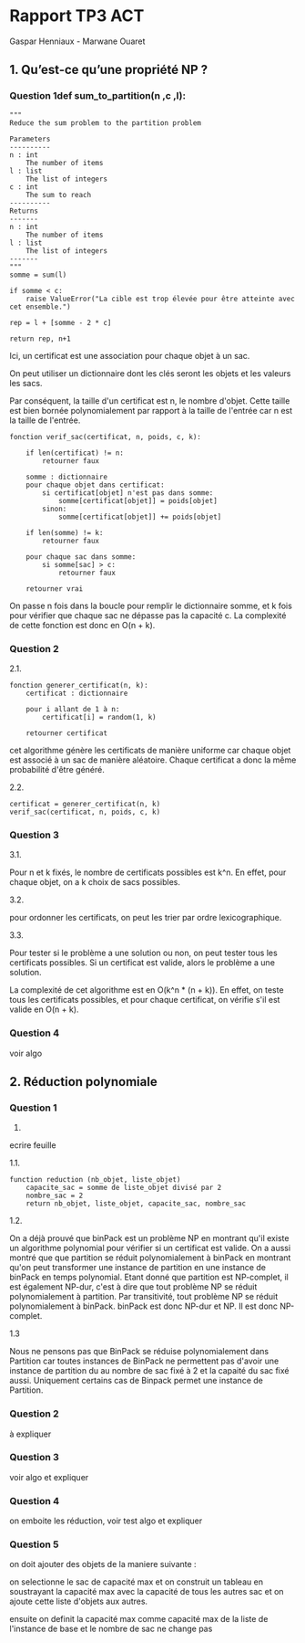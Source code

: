 # Rapport TP3 ACT

Gaspar Henniaux - Marwane Ouaret

## 1. Qu’est-ce qu’une propriété NP ?

### Question 1def sum_to_partition(n ,c ,l):
    """
    Reduce the sum problem to the partition problem

    Parameters
    ----------
    n : int
        The number of items
    l : list
        The list of integers
    c : int
        The sum to reach
    ----------
    Returns
    -------
    n : int
        The number of items
    l : list
        The list of integers
    -------
    """
    somme = sum(l)

    if somme < c:
        raise ValueError("La cible est trop élevée pour être atteinte avec cet ensemble.")

    rep = l + [somme - 2 * c]

    return rep, n+1


Ici, un certificat est une association pour chaque objet à un sac.

On peut utiliser un dictionnaire dont les clés seront les objets et les valeurs les sacs.

Par conséquent, la taille d'un certificat est n, le nombre d'objet. Cette taille est bien bornée polynomialement par rapport à la taille de l'entrée car n est la taille de l'entrée.

```
fonction verif_sac(certificat, n, poids, c, k):

    if len(certificat) != n:
        retourner faux

    somme : dictionnaire
    pour chaque objet dans certificat:
        si certificat[objet] n'est pas dans somme:
            somme[certificat[objet]] = poids[objet]
        sinon:
            somme[certificat[objet]] += poids[objet]

    if len(somme) != k:
        retourner faux

    pour chaque sac dans somme:
        si somme[sac] > c:
            retourner faux

    retourner vrai
```

On passe n fois dans la boucle pour remplir le dictionnaire somme, et k fois pour vérifier que chaque sac ne dépasse pas la capacité c. La complexité de cette fonction est donc en O(n + k).

### Question 2

2.1.

```
fonction generer_certificat(n, k):
    certificat : dictionnaire

    pour i allant de 1 à n:
        certificat[i] = random(1, k)

    retourner certificat
```

cet algorithme génère les certificats de manière uniforme car chaque objet est associé à un sac de manière aléatoire. Chaque certificat a donc la même probabilité d'être généré.

2.2.

```
certificat = generer_certificat(n, k)
verif_sac(certificat, n, poids, c, k)
```

### Question 3

3.1.

Pour n et k fixés, le nombre de certificats possibles est k^n. En effet, pour chaque objet, on a k choix de sacs possibles.

3.2.

pour ordonner les certificats, on peut les trier par ordre lexicographique.

3.3.

Pour tester si le problème a une solution ou non, on peut tester tous les certificats possibles. Si un certificat est valide, alors le problème a une solution.

La complexité de cet algorithme est en O(k^n * (n + k)). En effet, on teste tous les certificats possibles, et pour chaque certificat, on vérifie s'il est valide en O(n + k).

### Question 4

voir algo

## 2. Réduction polynomiale

### Question 1

1.

ecrire feuille

1.1.

```
function reduction (nb_objet, liste_objet)
    capacite_sac = somme de liste_objet divisé par 2
    nombre_sac = 2
    return nb_objet, liste_objet, capacite_sac, nombre_sac
```
1.2.

On a déjà prouvé que binPack est un problème NP en montrant qu'il existe un algorithme polynomial pour vérifier si un certificat est valide. On a aussi montré que que partition se réduit polynomialement à binPack en montrant qu'on peut transformer une instance de partition en une instance de binPack en temps polynomial. Etant donné que partition est NP-complet, il est également NP-dur, c'est à dire que tout problème NP se réduit polynomialement à partition. Par transitivité, tout problème NP se réduit polynomialement à binPack. binPack est donc NP-dur et NP. Il est donc NP-complet.

1.3

Nous ne pensons pas que BinPack se réduise polynomialement dans Partition  car toutes instances de BinPack ne permettent pas d'avoir une instance de partition du au nombre de sac fixé à 2 et la capaité du sac fixé aussi. Uniquement certains cas de Binpack permet une instance de Partition.

### Question 2

à expliquer

### Question 3

voir algo et expliquer

### Question 4

on emboite les réduction, voir test algo et expliquer

### Question 5

on doit ajouter des objets de la maniere suivante :

on selectionne le sac de capacité max et on construit un tableau en soustrayant la capacité max avec la capacité de tous les autres sac et on ajoute cette liste d'objets aux autres. 

ensuite on definit la capacité max comme capacité max de la liste de l'instance de base et le nombre de sac ne change pas